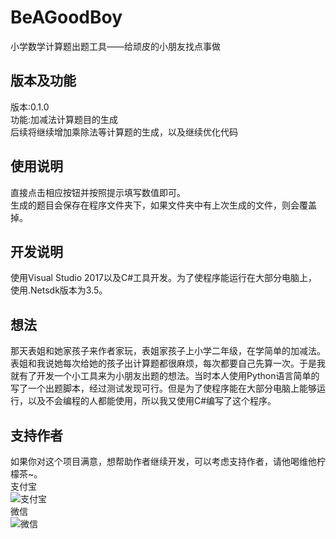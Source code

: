 # BeAGoodBoy
小学数学计算题出题工具——给顽皮的小朋友找点事做

## 版本及功能  
版本:0.1.0  
功能:加减法计算题目的生成  
后续将继续增加乘除法等计算题的生成，以及继续优化代码


## 使用说明  
直接点击相应按钮并按照提示填写数值即可。  
生成的题目会保存在程序文件夹下，如果文件夹中有上次生成的文件，则会覆盖掉。 

## 开发说明

使用Visual Studio 2017以及C#工具开发。为了使程序能运行在大部分电脑上，使用.Netsdk版本为3.5。

## 想法

那天表姐和她家孩子来作者家玩，表姐家孩子上小学二年级，在学简单的加减法。表姐和我说她每次给她的孩子出计算题都很麻烦，每次都要自己先算一次。于是我就有了开发一个小工具来为小朋友出题的想法。当时本人使用Python语言简单的写了一个出题脚本，经过测试发现可行。但是为了使程序能在大部分电脑上能够运行，以及不会编程的人都能使用，所以我又使用C#编写了这个程序。

## 支持作者

如果你对这个项目满意，想帮助作者继续开发，可以考虑支持作者，请他喝维他柠檬茶~。  
支付宝  
![支付宝](https://www.ddfcloud.xyz/donate/alipay.jpg)   
微信  
![微信](https://www.ddfcloud.xyz/donate/wechat.png) 
